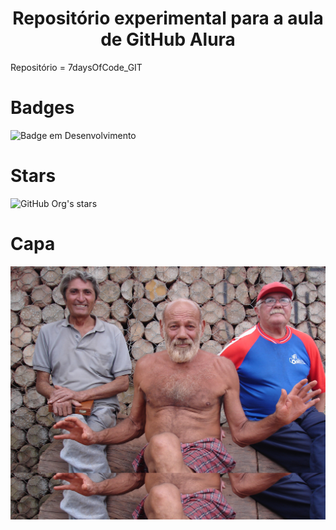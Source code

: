 <h1 align="center">Repositório experimental para a aula de GitHub Alura</h1>
<p> Repositório = 7daysOfCode_GIT</p>

<h1> Badges </h1>

![Badge em Desenvolvimento](http://img.shields.io/static/v1?label=STATUS&message=EM%20DESENVOLVIMENTO&color=GREEN&style=for-the-badge)

<h1> Stars </h1>

![GitHub Org's stars](https://img.shields.io/github/stars/camilafernanda?style=social)

<h1> Capa </h1>

![Capa][def]


[def]: Nilson_1.jpg